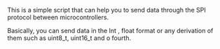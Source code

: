 This is a simple script that can help you to send data through the SPI protocol between microcontrollers.

Basically, you can send data in the Int , float format or any derivation of them such as uint8_t, uint16_t and o fourth.


